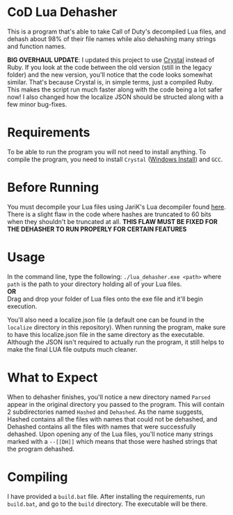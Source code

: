 # CoD Lua Dehasher
This is a program that's able to take Call of Duty's decompiled Lua files, and dehash about 98% of their file names while also dehashing many strings and function names.

**BIG OVERHAUL UPDATE**:
I updated this project to use [Crystal](https://crystal-lang.org) instead of Ruby. If you look at the code between the old version (still in the legacy folder) and the new version, you'll notice that the code looks somewhat similar. That's because Crystal is, in simple terms, just a compiled Ruby. This makes the script run much faster along with the code being a lot safer now! I also changed how the localize JSON should be structed along with a few minor bug-fixes.

# Requirements
To be able to run the program you will not need to install anything. To compile the program, you need to install `Crystal` ([Windows Install](https://crystal-lang.org/install/on_windows/)) and `GCC`.

# Before Running
You must decompile your Lua files using JariK's Lua decompiler found [here](https://github.com/JariKCoding/CoDLuaDecompiler). There is a slight flaw in the code where hashes are truncated to 60 bits when they shouldn't be truncated at all. **THIS FLAW MUST BE FIXED FOR THE DEHASHER TO RUN PROPERLY FOR CERTAIN FEATURES**

# Usage
In the command line, type the following:
`./lua_dehasher.exe <path>`
where `path` is the path to your directory holding all of your Lua files.<br>**OR**<br>
Drag and drop your folder of Lua files onto the exe file and it'll begin execution.

You'll also need a localize.json file (a default one can be found in the `localize` directory in this repository). When running the program, make sure to have this localize.json file in the same directory as the executable. Although the JSON isn't required to actually run the program, it still helps to make the final LUA file outputs much cleaner.

# What to Expect
When to dehasher finishes, you'll notice a new directory named `Parsed` appear in the original directory you passed to the program. This will contain 2 subdirectories named `Hashed` and `Dehashed`. As the name suggests, Hashed contains all the files with names that could not be dehashed, and Dehashed contains all the files with names that were successfully dehashed. Upon opening any of the Lua files, you'll notice many strings marked with a `--[[DH]]` which means that those were hashed strings that the program dehashed.

# Compiling
I have provided a `build.bat` file. After installing the requirements, run `build.bat`, and go to the `build` directory. The executable will be there.

